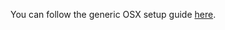 You can follow the generic OSX setup guide [here](https://github.com/openfoodfoundation/openfoodnetwork/wiki/Development-Environment-Setup%3A-OS-X).








